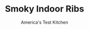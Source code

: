 ---
layout: ../../layouts/MarkdownPostLayout.astro
title: Smoky Indoor Ribs
author: America's Test Kitchen
pubDate: 2023-03-15
description: "How do you duplicate the tender texture and smoky richness of slow-smoked barbecued ribs in your oven?"
image_url: https://res.cloudinary.com/hksqkdlah/image/upload/ar_1:1,c_fill,dpr_2.0,f_auto,fl_lossy.progressive.strip_profile,g_faces:auto,q_auto:low,w_344/9654_sfs-indoorbarbecueribs-24
tags: ["Main Courses","American","Pork","Cookbook Collection","Cook's Extras"]
calories: 
protein: 
carbohydrates: 
fats: 
fiber: 
ingredients: ["2 tablespoons, instant espresso powder","2 tablespoons, liquid smoke","1 tablespoon, salt","5 - 6 pounds, pork spareribs (2 racks), preferably St. Louis cut trimmed and membrane removed","1 tablespoon, vegetable oil","1 , onion, chopped fine","1/4 teaspoon, table salt","1 tablespoon, smoked paprika","1 1/2 cups, low-sodium chicken broth","3/4 cup, cider vinegar","3/4 cup, dark corn syrup","3/4 cup, ketchup","1/2 cup, molasses","2 tablespoons, brown mustard","1 tablespoon, hot sauce","1 tablespoon, instant espresso powder","1/2 teaspoon, liquid smoke"]
serves: 6
time: "3½ hours, plus 30 minutes resting"
instructions: ["FOR THE RIBS: Adjust oven rack to middle position and heat oven to 300 degrees. Bring 3 cups water, espresso powder, liquid smoke, and salt to boil in small saucepan. Pour mixture into large roasting pan. Place ribs, meat side down, in liquid. Cover pan tightly with aluminum foil and bake for 1 1/2 hours.","FOR THE BARBECUE SAUCE: Meanwhile, heat oil in large saucepan over medium heat until shimmering. Add onion and 1/4 teaspoon salt and cook until softened, about 5 minutes. Stir in paprika and cook until fragrant, about 30 seconds. Add broth, vinegar, corn syrup, ketchup, molasses, mustard, hot sauce, and espresso powder and simmer, stirring occasionally, until thickened and reduced to 2 cups, 50 to 60 minutes. Stir in liquid smoke and season with salt and pepper to taste. Let cool for 20 minutes. (Sauce can be refrigerated for up to 1 week.)","Reserve 1/2 cup sauce for serving. Remove ribs from roasting pan and transfer, meat side up, to wire rack set in foil-lined rimmed baking sheet; discard braising liquid. Brush both sides of ribs with sauce. Bake until tender and fork inserted into meat meets no resistance, about 1 1/2 hours, brushing meat side with sauce after 30 and 60 minutes of cooking. Tent ribs loosely with foil and rest for 30 minutes. Slice meat between bones and serve with reserved sauce."]
nutrition: undefined
notes: "Use liquid smoke that contains no salt or additional flavorings."
---